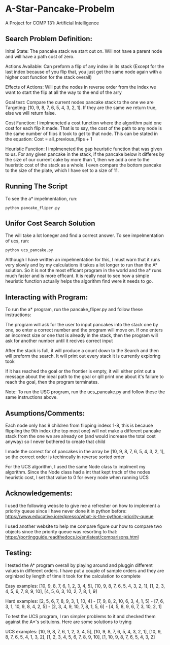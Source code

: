 # A-Star-Pancake-Probelm
A Project for COMP 131: Artificial Intelligence

## Search Problem Definition:

Inital State: The pancake stack we start out on. Will not have a parent node and will have a path cost of zero.
                
Actions Available: Can preform a flip of any index in its stack (Except for the last index because of you flip that, you just get the same node again with a higher cost function for the stack overall)
                             
        
Effects of Actions: Will put the nodes in reverse order from the index we want to start the flip at all the way to the end of the arry
        
Goal test: Compare the current nodes pancake stack to the one we are Targeting: [10, 9, 8, 7, 6, 5, 4, 3, 2, 1]. If they are the same we return true, else we will return false.
        

        
         
Cost Function: I implmeneted a cost function where the algorithm paid one cost for each flip it made. That is to say, the cost of the path to any node is the same number of flips it took to get to that node. This can be stated in the equation: Cost = all_previous_flips + 1 
    
Heuristic Function: I implmeneted the gap heuristic function that was given to us. For any given pancake in the stack, if the pancake below it differes by the size of our current cake by more than 1, then we add a one to  the hueristic cost of the stack as a whole. I even compare the bottom pancake to the size of the plate, which I have set to a size of 11.
                           
   
## Running The Script
To see the a* impelmentation, run:
    
    python pancake_fliper.py 

        
## Unifor Cost Search Solution
The will take a lot loneger and find a correct answer. To see impelmentation of ucs, run:
       
    python ucs_pancake.py

Although I have written an impelmentation for this, I must warn that it runs very slowly and by my calculations it takes a lot longer to run than the A* solution. So it is not the most efficant program in the world and the a* runs much faster and is more efficant. It is really neat to see how a simple heuristic function actually helps the algorithm find were it needs to go.




## Interacting with Program: 
To run the a* program, run the pancake_fliper.py and follow these instructions:
    
The program will ask for the user to input pancakes into the stack one by one, so enter a correct number and the program will move on. If one enters an incorrect size or one that is already in the stack, then the program will ask for another number until it recives correct input
        
After the stack is full, it will produce a count down to the Search and then will preform the search. It will print out every stack it is currently exploring took
    
If it has reached the goal or the frontier is empty, it will either print out a message about the ideal path to the goal or qill print one about it's failure to reach the goal, then the program terminates.

Note: To run the USC program, run the ucs_pancake.py and follow these the same instructions above.





## Asumptions/Comments:
Each node only has 9 children from flipping indexs 1-8, this is because flippling the 9th index (the top most one) will not make a different pancake stack from the one we are already on (and would increase the total cost anyway) so I never bothered to create that child
      
I made the correct for of pancakes in the array be [10, 9, 8, 7, 6, 5, 4, 3, 2, 1], so the correct order is techincally in reverse sorted order
    
For the UCS algorithm, I used the same Node class to implment my algorithm. Since the Node class had a int that kept track of the nodes heuristic cost, I set that value to 0 for every node when running UCS



## Acknowledgements:
   
I used the following website to give me a refresher on how to implement a priority queue since I have never done it in python before: https://www.educative.io/edpresso/what-is-the-python-priority-queue
    
I used another website to help me compare figure our how to compare two 
objects since the priority queue was resorting to that: https://portingguide.readthedocs.io/en/latest/comparisons.html


## Testing:  
I tested the A* program overall by playing around and pluggin different values in different orders. I have put a couple of sample orders and they are orginized by length of time it took for the calculation to complete
    
Easy examples: [10, 9, 8, 7, 6, 1, 2, 3, 4, 5], [10, 9, 8, 7, 6, 5, 4, 3, 2, 1], [1, 2, 3, 4, 5, 6, 7, 8, 9, 10], [4, 5, 6, 3, 10, 2, 7, 8, 1, 9]
          
Hard examples: [2, 5, 6, 7, 8, 9, 3, 1, 10, 4]
          - [7, 9, 8, 2, 10, 6, 3, 4, 1, 5]
          - [7, 6, 3, 1, 10, 9, 8, 4, 2, 5]
          - [2, 3, 4, 9, 10, 7, 8, 1, 5, 6]
          - [4, 5, 8, 9, 6, 7, 3, 10, 2, 1]
          
          
To test the UCS program, I ran simpler problems to it and checked them against the A*'s soltuions. Here are some solutions to trying
 
 UCS examples: [10, 9, 8, 7, 6, 1, 2, 3, 4, 5], [10, 9, 8, 7, 6, 5, 4, 3, 2, 1], [10, 9, 8, 7, 6, 5, 4, 1, 3, 2], [1, 2, 3, 4, 5, 6, 7, 8, 9, 10], [1, 10, 9, 8, 7, 6, 5, 4, 3, 2]
